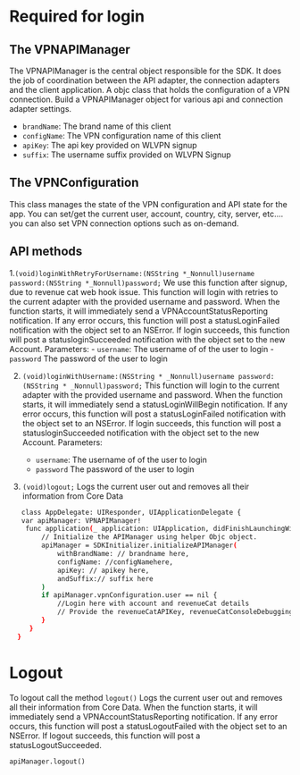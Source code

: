 # Required for login
## The VPNAPIManager 
   The VPNAPIManager is the central object responsible for the SDK. It does the job of coordination between the API adapter, the connection adapters and the client application.
   A objc class that holds the configuration of a VPN connection.
   Build a VPNAPIManager object for various api and connection adapter settings.
 - `brandName`: The brand name of this client
 - `configName`: The VPN configuration name of this client
 - `apiKey`: The api key provided on WLVPN signup
 - `suffix`: The username suffix provided on WLVPN Signup

## The VPNConfiguration
  This class manages the state of the VPN configuration and API state for the app. You can set/get the current user, account, country, city, server, etc.... you can also set VPN connection options such as on-demand.

## API methods

 1.`(void)loginWithRetryForUsername:(NSString *_Nonnull)username password:(NSString *_Nonnull)password;`
     We use this function after signup, due to revenue cat web hook issue.
     This function will login with retries to the current adapter with the provided username and password.
     When the function starts, it will immediately send a VPNAccountStatusReporting notification.
     If any error occurs, this function will post a statusLoginFailed notification with the object set to an NSError.
     If login succeeds, this function will post a statusloginSucceeded notification with the object set to the new Account.
     Parameters:
     - `username`: The username of of the user to login
     - `password` The password of the user to login
 
 2. `(void)loginWithUsername:(NSString * _Nonnull)username password:(NSString * _Nonnull)password;`
     This function will login to the current adapter with the provided username and password.
     When the function starts, it will immediately send a statusLoginWillBegin notification.
     If any error occurs, this function will post a statusLoginFailed notification with the object set to an NSError.
     If login succeeds, this function will post a statusloginSucceeded notification with the object set to the new Account.
     Parameters:
     - `username`: The username of of the user to login
     - `password` The password of the user to login

3. `(void)logout;`
     Logs the current user out and removes all their information from Core Data

```sh
   class AppDelegate: UIResponder, UIApplicationDelegate {
   var apiManager: VPNAPIManager!
    func application(_ application: UIApplication, didFinishLaunchingWithOptions launchOptions: [UIApplication.LaunchOptionsKey: Any]? = nil) -> Bool {
        // Initialize the APIManager using helper Objc object.
        apiManager = SDKInitializer.initializeAPIManager(
            withBrandName: // brandname here,
            configName: //configNamehere,
            apiKey: // apikey here,
            andSuffix:// suffix here
        )
        if apiManager.vpnConfiguration.user == nil {
            //Login here with account and revenueCat details
            // Provide the revenueCatAPIKey, revenueCatConsoleDebugging, revenueCatProductIdentifiers = [""]
        }
     }
  }
```

# Logout
   To logout call the method `logout()`
   Logs the current user out and removes all their information from Core Data.
   When the function starts, it will immediately send a VPNAccountStatusReporting notification.
   If any error occurs, this function will post a statusLogoutFailed with the object set to an NSError.
   If logout succeeds, this function will post a statusLogoutSucceeded.
  
```
apiManager.logout()
```

